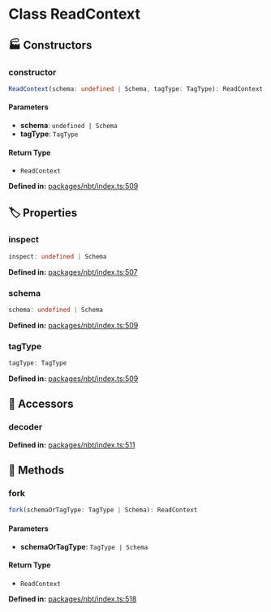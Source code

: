# Class ReadContext

## 🏭 Constructors

### constructor

```ts
ReadContext(schema: undefined | Schema, tagType: TagType): ReadContext
```
#### Parameters

- **schema**: `undefined | Schema`
- **tagType**: `TagType`
#### Return Type

- `ReadContext`

<p style="font-size: 14px; color: var(--vp-c-text-2)">
<strong>Defined in:</strong> <a href="https://github.com/voxelum/minecraft-launcher-core-node/blob/master/packages/nbt/index.ts#L509" target="_blank" rel="noreferrer">packages/nbt/index.ts:509</a>
</p>


## 🏷️ Properties

### inspect <Badge type="tip" text="public" />

```ts
inspect: undefined | Schema
```
<p style="font-size: 14px; color: var(--vp-c-text-2)">
<strong>Defined in:</strong> <a href="https://github.com/voxelum/minecraft-launcher-core-node/blob/master/packages/nbt/index.ts#L507" target="_blank" rel="noreferrer">packages/nbt/index.ts:507</a>
</p>


### schema <Badge type="tip" text="public" />

```ts
schema: undefined | Schema
```
<p style="font-size: 14px; color: var(--vp-c-text-2)">
<strong>Defined in:</strong> <a href="https://github.com/voxelum/minecraft-launcher-core-node/blob/master/packages/nbt/index.ts#L509" target="_blank" rel="noreferrer">packages/nbt/index.ts:509</a>
</p>


### tagType <Badge type="tip" text="public" />

```ts
tagType: TagType
```
<p style="font-size: 14px; color: var(--vp-c-text-2)">
<strong>Defined in:</strong> <a href="https://github.com/voxelum/minecraft-launcher-core-node/blob/master/packages/nbt/index.ts#L509" target="_blank" rel="noreferrer">packages/nbt/index.ts:509</a>
</p>


## 🔑 Accessors

### decoder

<p style="font-size: 14px; color: var(--vp-c-text-2)">
<strong>Defined in:</strong> <a href="https://github.com/voxelum/minecraft-launcher-core-node/blob/master/packages/nbt/index.ts#L511" target="_blank" rel="noreferrer">packages/nbt/index.ts:511</a>
</p>


## 🔧 Methods

### fork

```ts
fork(schemaOrTagType: TagType | Schema): ReadContext
```
#### Parameters

- **schemaOrTagType**: `TagType | Schema`
#### Return Type

- `ReadContext`

<p style="font-size: 14px; color: var(--vp-c-text-2)">
<strong>Defined in:</strong> <a href="https://github.com/voxelum/minecraft-launcher-core-node/blob/master/packages/nbt/index.ts#L518" target="_blank" rel="noreferrer">packages/nbt/index.ts:518</a>
</p>


